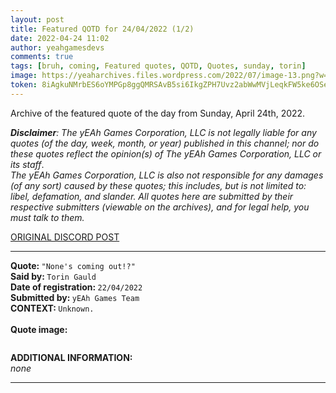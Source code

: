 ```yaml
---
layout: post
title: Featured QOTD for 24/04/2022 (1/2)
date: 2022-04-24 11:02
author: yeahgamesdevs
comments: true
tags: [bruh, coming, Featured quotes, QOTD, Quotes, sunday, torin]
image: https://yeaharchives.files.wordpress.com/2022/07/image-13.png?w=507
token: 8iAgkuNMrbES6oYMPGp8ggQMRSAvB5si6IkgZPH7Uvz2abWwMVjLeqkFW5ke6OSeaEwVhd2M2g7vxMZwymFvDYAszXKfC4IfBOCTGFrxYwozwObuW073OdRnnNFOtMk4lFV30ufQqX3y
---
```

<!-- wp:paragraph -->
<p>Archive of the featured quote of the day from Sunday, April 24th, 2022. </p>
<!-- /wp:paragraph -->

<!-- wp:paragraph -->
<p><em><strong>Disclaimer</strong>: The yEAh Games Corporation, LLC is not legally liable for any quotes (of the day, week, month, or year) published in this channel; nor do these quotes reflect the opinion(s) of The yEAh Games Corporation, LLC or its staff</em>.<br><em>The yEAh Games Corporation, LLC is also not responsible for any damages (of any sort) caused by these quotes; this includes, but is not limited to: libel, defamation, and slander. All quotes here are submitted by their respective submitters (viewable on the archives), and for legal help, you must talk to them.</em><br><a href="https://cdn.discordapp.com/attachments/958100064079839303/964566123628609628/unknown.png"></a></p>
<!-- /wp:paragraph -->

<!-- wp:buttons {"layout":{"type":"flex","justifyContent":"left"}} -->
<div class="wp-block-buttons"><!-- wp:button {"textColor":"vivid-cyan-blue","align":"center","style":{"border":{"radius":"18px"}},"className":"is-style-fill"} -->
<div class="wp-block-button aligncenter is-style-fill"><a class="wp-block-button__link has-vivid-cyan-blue-color has-text-color wp-element-button" href="https://discord.com/channels/887052880782176266/958100064079839303/967965660162449478" style="border-radius:18px;">ORIGINAL DISCORD POST</a></div>
<!-- /wp:button --></div>
<!-- /wp:buttons -->

<!-- wp:separator {"align":"center","className":"is-style-wide"} -->
<hr class="wp-block-separator aligncenter has-alpha-channel-opacity is-style-wide" />
<!-- /wp:separator -->

<!-- wp:paragraph -->
<p><strong>Quote: </strong><code>"None's coming out!?"</code><br><strong>Said by: </strong><code>Torin Gauld</code><br><strong>Date of registration: </strong><code>22/04/2022</code> <br><strong>Submitted by: </strong><code>yEAh Games Team</code><br><strong>CONTEXT: </strong><code>Unknown.</code><br><br><strong>Quote image:</strong></p>
<!-- /wp:paragraph -->

<!-- wp:image {"id":721,"sizeSlug":"large","linkDestination":"none"} -->
<figure class="wp-block-image size-large"><img src="https://yeaharchives.files.wordpress.com/2022/07/image-13.png?w=507" alt="" class="wp-image-721" /></figure>
<!-- /wp:image -->

<!-- wp:paragraph -->
<p><strong>ADDITIONAL INFORMATION:</strong><br><em>none</em></p>
<!-- /wp:paragraph -->

<!-- wp:separator {"className":"is-style-wide"} -->
<hr class="wp-block-separator has-alpha-channel-opacity is-style-wide" />
<!-- /wp:separator -->
